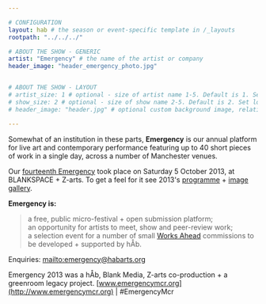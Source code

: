 ```yaml
---

# CONFIGURATION
layout: hab # the season or event-specific template in /_layouts
rootpath: "../../../"

# ABOUT THE SHOW - GENERIC
artist: "Emergency" # the name of the artist or company
header_image: "header_emergency_photo.jpg"   


# ABOUT THE SHOW - LAYOUT
# artist_size: 1 # optional - size of artist name 1-5. Default is 1. Set longer names to lower values
# show_size: 2 # optional - size of show name 2-5. Default is 2. Set longer names to lower values
# header_image: "header.jpg" # optional custom background image, relative to current page

---
```

Somewhat of an institution in these parts, **Emergency** is our annual platform for live art and contemporary performance featuring up to 40 short pieces of work in a single day, across a number of Manchester venues.        
       
Our [fourteenth Emergency](/archive/2013-emergency) took place on Saturday 5 October 2013, at BLANKSPACE + Z-arts. To get a feel for it see 2013's [programme](/archive/2013-emergency) + [image gallery](/galleries/2013-emergency).       
         
**Emergency is:**    
>a free, public micro-festival + open submission platform;   
>an opportunity for artists to meet, show and peer-review work;      
>a selection event for a number of small [Works Ahead](/hab/worksahead) commissions to be developed + supported by hÅb.       
        
Enquiries: <mailto:emergency@habarts.org>        
        
Emergency 2013 was a hÅb, Blank Media, Z-arts co-production + a greenroom legacy project. [www.emergencymcr.org](http://www.emergencymcr.org) | #EmergencyMcr
